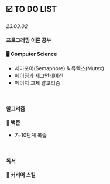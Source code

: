 ## ☑️ TO DO LIST
*23.03.02*
#### 프로그래밍 이론 공부
<strong>🖥️ Computer Science</strong>
  - 세마포어(Semaphore) & 뮤텍스(Mutex)
  - 페이징과 세그먼테이션
  - 페이지 교체 알고리즘

<br>

#### 알고리즘
<strong>🥈 백준</strong>
  - 7~10단계 복습

<br>

#### 독서
<strong>🔖 커리어 스킬</strong>